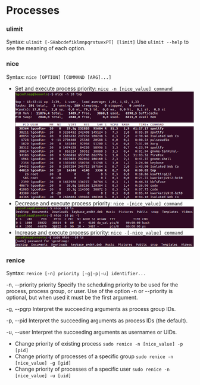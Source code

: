# Processes

### ulimit
Syntax: `ulimit [-SHabcdefiklmnpqrstuvxPT] [limit]`
Use `ulimit --help` to see the meaning of each option.

### nice
Syntax: `nice [OPTION] [COMMAND [ARG]...] `

- Set and execute process priority: 
`nice -n [nice_value] command`
![nice_-n](https://github.com/igcodinap/Linux-Essentials/blob/master/public/img/processes/nice_-n.png)
- Decrease and execute process priority:
`nice -[nice_value] command`
![nice_-nv](https://github.com/igcodinap/Linux-Essentials/blob/master/public/img/processes/nice_-nv.png)
- Increase and execute process priority:
`nice -[-nice_value] command`
![nice_--nv](https://github.com/igcodinap/Linux-Essentials/blob/master/public/img/processes/nice_--nv.png)

### renice
Syntax: `renice [-n] priority [-g|-p|-u] identifier...`

-n, --priority priority
            Specify the scheduling priority to be used for the process, process group, or user.  Use of the option  -n
            or --priority is optional, but when used it must be the first argument.

-g, --pgrp
            Interpret the succeeding arguments as process group IDs.

-p, --pid
            Interpret the succeeding arguments as process IDs (the default).

-u, --user
            Interpret the succeeding arguments as usernames or UIDs.

- Change priority of existing process
`sudo renice -n [nice_value] -p [pid]`
- Change priority of processes of a specific group
`sudo renice -n [nice_value] -g [gid]`
- Change priority of processes of a specific user
`sudo renice -n [nice_value] -u [uid]`